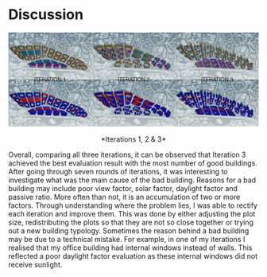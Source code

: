 # Discussion

![](imgs/04-1.jpg)
<p align="center"> *Iterations 1, 2 & 3* 
  
Overall, comparing all three iterations, it can be observed that Iteration 3 achieved the best evaluation result with the most number of good buildings. After going through seven rounds of iterations, it was interesting to investigate what was the main cause of the bad building. Reasons for a bad building may include poor view factor, solar factor, daylight factor and passive ratio. More often than not, it is an accumulation of two or more factors. Through understanding where the problem lies, I was able to rectify each iteration and improve them. This was done by either adjusting the plot size, redistributing the plots so that they are not so close together or trying out a new building typology. Sometimes the reason behind a bad building may be due to a technical mistake. For example, in one of my iterations I realised that my office building had internal windows instead of walls. This reflected a poor daylight factor evaluation as these internal windows did not receive sunlight. 



